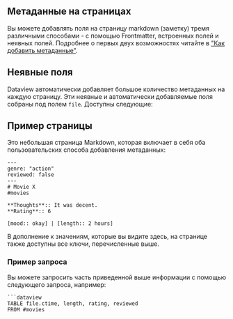 ## Метаданные на страницах

Вы можете добавлять поля на страницу markdown (заметку) тремя различными способами - с помощью Frontmatter, встроенных полей и неявных полей. Подробнее о первых двух возможностях читайте в ["Как добавить метаданные"](https://blacksmithgu.github.io/obsidian-dataview/annotation/add-metadata/).

## Неявные поля

Dataview автоматически добавляет большое количество метаданных на каждую страницу. Эти неявные и автоматически добавляемые поля собраны под полем `file`. Доступны следующие:

## Пример страницы

Это небольшая страница Markdown, которая включает в себя оба пользовательских способа добавления метаданных:

```
---
genre: "action"
reviewed: false
---
# Movie X
#movies

**Thoughts**:: It was decent.
**Rating**:: 6

[mood:: okay] | [length:: 2 hours]

```

В дополнение к значениям, которые вы видите здесь, на странице также доступны все ключи, перечисленные выше.

### Пример запроса

Вы можете запросить часть приведенной выше информации с помощью следующего запроса, например:

```
```dataview
TABLE file.ctime, length, rating, reviewed
FROM #movies
```

```
